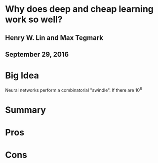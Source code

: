 # Why does deep and cheap learning work so well?

## Henry W. Lin and Max Tegmark

## September 29, 2016

# Big Idea

Neural networks perform a combinatorial "swindle".
If there are $10^6$

# Summary

# Pros

# Cons
